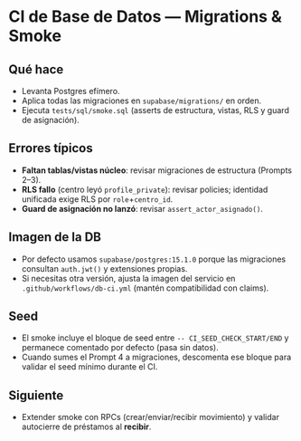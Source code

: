 # CI de Base de Datos — Migrations & Smoke

## Qué hace
- Levanta Postgres efímero.
- Aplica todas las migraciones en `supabase/migrations/` en orden.
- Ejecuta `tests/sql/smoke.sql` (asserts de estructura, vistas, RLS y guard de asignación).

## Errores típicos
- **Faltan tablas/vistas núcleo**: revisar migraciones de estructura (Prompts 2–3).
- **RLS fallo** (centro leyó `profile_private`): revisar policies; identidad unificada exige RLS por `role`+`centro_id`.
- **Guard de asignación no lanzó**: revisar `assert_actor_asignado()`.

## Imagen de la DB
- Por defecto usamos `supabase/postgres:15.1.0` porque las migraciones consultan `auth.jwt()` y extensiones propias.
- Si necesitas otra versión, ajusta la imagen del servicio en `.github/workflows/db-ci.yml` (mantén compatibilidad con claims).

## Seed
- El smoke incluye el bloque de seed entre `-- CI_SEED_CHECK_START/END` y permanece comentado por defecto (pasa sin datos).
- Cuando sumes el Prompt 4 a migraciones, descomenta ese bloque para validar el seed mínimo durante el CI.

## Siguiente
- Extender smoke con RPCs (crear/enviar/recibir movimiento) y validar autocierre de préstamos al **recibir**.
